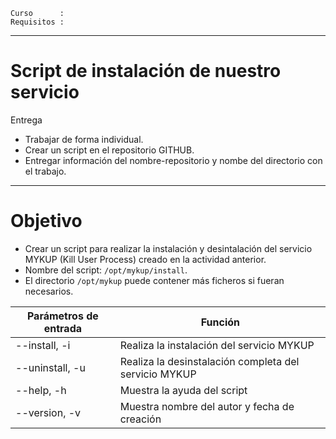 
```
Curso      :
Requisitos :
```

---
# Script de instalación de nuestro servicio

Entrega
* Trabajar de forma individual.
* Crear un script en el repositorio GITHUB.
* Entregar información del nombre-repositorio y nombe del directorio con el trabajo.

---
# Objetivo

* Crear un script para realizar la instalación y desintalación del servicio MYKUP (Kill User Process) creado en la actividad anterior.
* Nombre del script: `/opt/mykup/install`.
* El directorio `/opt/mykup` puede contener más ficheros si fueran necesarios.

| Parámetros de entrada | Función |
| --------------------- | ------- |
| --install, -i         | Realiza la instalación del servicio MYKUP |
| --uninstall, -u       | Realiza la desinstalación completa del servicio MYKUP |
| --help, -h            | Muestra la ayuda del script |
| --version, -v         | Muestra nombre del autor y fecha de creación |
